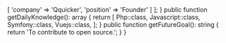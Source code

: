 <?php

namespace AshBaker;

class About extends Me
{
    public function getCurrentWorkplace(): array
    {
        return [
            'workplace' => [
                'company' => 'Qquicker',
                'position' => 'Founder'         
            ]
        ];
    }

    public function getDailyKnowledge(): array
    {
        return [
            Php::class,
            Javascript::class,
            Symfony::class,
            Vuejs::class,
        ];
    }

    public function getFutureGoal(): string
    {
        return 'To contribute to open source.';
    }
}
